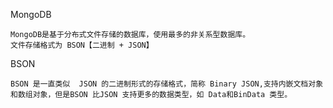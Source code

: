 
MongoDB

	MongoDB是基于分布式文件存储的数据库，使用最多的非关系型数据库。
	文件存储格式为 BSON【二进制 + JSON】

BSON
	
	BSON 是一直类似	JSON 的二进制形式的存储格式，简称 Binary JSON,支持内嵌文档对象和数组对象，但是BSON 比JSON 支持更多的数据类型，如 Data和BinData 类型。